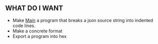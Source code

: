 ## WHAT DO I WANT

- Make [Main](https://github.com/Codrineye/Cubical-Script/blob/main/Main.cpp) a program that breaks a json source string into indented code lines.
- Make a concrete format
- Export a program into hex
